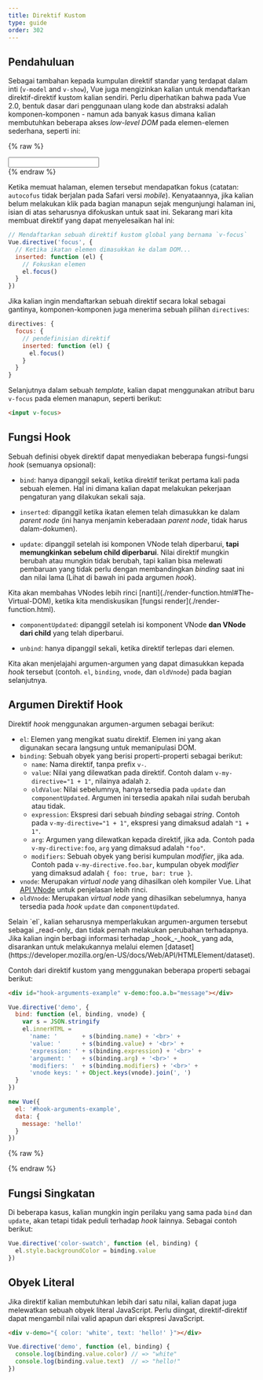 ```yaml
---
title: Direktif Kustom
type: guide
order: 302
---
```


## Pendahuluan

Sebagai tambahan kepada kumpulan direktif standar yang terdapat dalam inti (`v-model` and `v-show`), Vue juga mengizinkan kalian untuk mendaftarkan direktif-direktif kustom kalian sendiri. Perlu diperhatikan bahwa pada Vue 2.0, bentuk dasar dari penggunaan ulang kode dan abstraksi adalah komponen-komponen - namun ada banyak kasus dimana kalian membutuhkan beberapa akses _low-level DOM_ pada elemen-elemen sederhana, seperti ini:

{% raw %}
<div id="simplest-directive-example" class="demo">
  <input v-focus>
</div>
<script>
Vue.directive('focus', {
  inserted: function (el) {
    el.focus()
  }
})
new Vue({
  el: '#simplest-directive-example'
})
</script>
{% endraw %}

Ketika memuat halaman, elemen tersebut mendapatkan fokus (catatan: `autocofus` tidak berjalan pada Safari versi _mobile_). Kenyataannya, jika kalian belum melakukan klik pada bagian manapun sejak mengunjungi halaman ini, isian di atas seharusnya difokuskan untuk saat ini. Sekarang mari kita membuat direktif yang dapat menyelesaikan hal ini:

``` js
// Mendaftarkan sebuah direktif kustom global yang bernama `v-focus`
Vue.directive('focus', {
  // Ketika ikatan elemen dimasukkan ke dalam DOM...
  inserted: function (el) {
    // Fokuskan elemen
    el.focus()
  }
})
```

Jika kalian ingin mendaftarkan sebuah direktif secara lokal sebagai gantinya, komponen-komponen juga menerima sebuah pilihan `directives`:

``` js
directives: {
  focus: {
    // pendefinisian direktif
    inserted: function (el) {
      el.focus()
    }
  }
}
```

Selanjutnya dalam sebuah _template_, kalian dapat menggunakan atribut baru `v-focus` pada elemen manapun, seperti berikut:

``` html
<input v-focus>
```

## Fungsi Hook

Sebuah definisi obyek direktif dapat menyediakan beberapa fungsi-fungsi _hook_ (semuanya opsional):

- `bind`: hanya dipanggil sekali, ketika direktif terikat pertama kali pada sebuah elemen. Hal ini dimana kalian dapat melakukan pekerjaan pengaturan yang dilakukan sekali saja.

- `inserted`: dipanggil ketika ikatan elemen telah dimasukkan ke dalam _parent node_ (ini hanya menjamin keberadaan _parent node_, tidak harus dalam-dokumen).

- `update`: dipanggil setelah isi komponen VNode telah diperbarui, __tapi memungkinkan sebelum child diperbarui__. Nilai direktif mungkin berubah atau mungkin tidak berubah, tapi kalian bisa melewati pembaruan yang tidak perlu dengan membandingkan _binding_ saat ini dan nilai lama (Lihat di bawah ini pada argumen _hook_).

<p class="tip">Kita akan membahas VNodes lebih rinci [nanti](./render-function.html#The-Virtual-DOM), ketika kita mendiskusikan [fungsi render](./render-function.html).</p>

- `componentUpdated`: dipanggil setelah isi komponent VNode __dan VNode dari child__ yang telah diperbarui.

- `unbind`: hanya dipanggil sekali, ketika direktif terlepas dari elemen.

Kita akan menjelajahi argumen-argumen yang dapat dimasukkan kepada _hook_ tersebut (contoh. `el`, `binding`, `vnode`, dan `oldVnode`) pada bagian selanjutnya.

## Argumen Direktif Hook

Direktif _hook_ menggunakan argumen-argumen sebagai berikut:

- `el`: Elemen yang mengikat suatu direktif. Elemen ini yang akan digunakan secara langsung untuk memanipulasi DOM.
- `binding`: Sebuah obyek yang berisi properti-properti sebagai berikut:
  - `name`: Nama direktif, tanpa prefix `v-`.
  - `value`: Nilai yang dilewatkan pada direktif. Contoh dalam `v-my-directive="1 + 1"`, nilainya adalah `2`.
  - `oldValue`: Nilai sebelumnya, hanya tersedia pada `update` dan `componentUpdated`. Argumen ini tersedia apakah nilai sudah berubah atau tidak.
  - `expression`: Ekspresi dari sebuah _binding_ sebagai _string_. Contoh pada `v-my-directive="1 + 1"`, ekspresi yang dimaksud adalah `"1 + 1"`.
  - `arg`: Argumen yang dilewatkan kepada direktif, jika ada. Contoh pada `v-my-directive:foo`, `arg` yang dimaksud adalah `"foo"`.
  - `modifiers`: Sebuah obyek yang berisi kumpulan _modifier_, jika ada. Contoh pada `v-my-directive.foo.bar`, kumpulan obyek _modifier_ yang dimaksud adalah `{ foo: true, bar: true }`.
- `vnode`: Merupakan _virtual node_ yang dihasilkan oleh kompiler Vue. Lihat [API VNode](../api/#VNode-Interface) untuk penjelasan lebih rinci.
- `oldVnode`: Merupakan _virtual node_ yang dihasilkan sebelumnya, hanya tersedia pada _hook_ `update` dan `componentUpdated`.

<p class="tip">Selain `el`, kalian seharusnya memperlakukan argumen-argumen tersebut sebagai _read-only_ dan tidak pernah melakukan perubahan terhadapnya. Jika kalian ingin berbagi informasi terhadap _hook_-_hook_ yang ada, disarankan untuk melakukannya melalui elemen [dataset](https://developer.mozilla.org/en-US/docs/Web/API/HTMLElement/dataset).</p>

Contoh dari direktif kustom yang menggunakan beberapa properti sebagai berikut:

``` html
<div id="hook-arguments-example" v-demo:foo.a.b="message"></div>
```

``` js
Vue.directive('demo', {
  bind: function (el, binding, vnode) {
    var s = JSON.stringify
    el.innerHTML =
      'name: '       + s(binding.name) + '<br>' +
      'value: '      + s(binding.value) + '<br>' +
      'expression: ' + s(binding.expression) + '<br>' +
      'argument: '   + s(binding.arg) + '<br>' +
      'modifiers: '  + s(binding.modifiers) + '<br>' +
      'vnode keys: ' + Object.keys(vnode).join(', ')
  }
})

new Vue({
  el: '#hook-arguments-example',
  data: {
    message: 'hello!'
  }
})
```

{% raw %}
<div id="hook-arguments-example" v-demo:foo.a.b="message" class="demo"></div>
<script>
Vue.directive('demo', {
  bind: function (el, binding, vnode) {
    var s = JSON.stringify
    el.innerHTML =
      'name: '       + s(binding.name) + '<br>' +
      'value: '      + s(binding.value) + '<br>' +
      'expression: ' + s(binding.expression) + '<br>' +
      'argument: '   + s(binding.arg) + '<br>' +
      'modifiers: '  + s(binding.modifiers) + '<br>' +
      'vnode keys: ' + Object.keys(vnode).join(', ')
  }
})
new Vue({
  el: '#hook-arguments-example',
  data: {
    message: 'hello!'
  }
})
</script>
{% endraw %}

## Fungsi Singkatan

Di beberapa kasus, kalian mungkin ingin perilaku yang sama pada `bind` dan `update`, akan tetapi tidak peduli terhadap _hook_ lainnya. Sebagai contoh berikut:

``` js
Vue.directive('color-swatch', function (el, binding) {
  el.style.backgroundColor = binding.value
})
```

## Obyek Literal

Jika direktif kalian membutuhkan lebih dari satu nilai, kalian dapat juga melewatkan sebuah obyek literal JavaScript. Perlu diingat, direktif-direktif dapat mengambil nilai valid apapun dari ekspresi JavaScript.

``` html
<div v-demo="{ color: 'white', text: 'hello!' }"></div>
```

``` js
Vue.directive('demo', function (el, binding) {
  console.log(binding.value.color) // => "white"
  console.log(binding.value.text)  // => "hello!"
})
```

